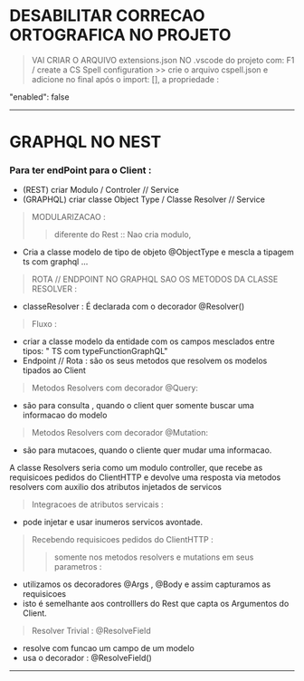 # DESABILITAR CORRECAO ORTOGRAFICA NO PROJETO
> VAI CRIAR O ARQUIVO extensions.json NO .vscode do projeto com: 
F1 / create a CS Spell configuration >> crie o arquivo cspell.json 
e adicione no final após o import: [], a propriedade :

"enabled": false

---

# GRAPHQL NO NEST

### Para ter endPoint para o Client :
- (REST) criar Modulo / Controler // Service 
- (GRAPHQL) criar classe Object Type / Classe Resolver // Service

> MODULARIZACAO :
>> diferente do Rest :: Nao cria modulo, 
- Cria a classe modelo de tipo de objeto  @ObjectType e mescla a tipagem ts com graphql ...

> ROTA // ENDPOINT NO GRAPHQL SAO OS METODOS DA CLASSE RESOLVER :
- classeResolver : É declarada com o decorador @Resolver() 
> Fluxo : 
- criar a classe modelo da entidade com os campos mesclados entre tipos: " TS com typeFunctionGraphQL"
- Endpoint // Rota : são os seus metodos que resolvem os modelos tipados ao Client  

> Metodos Resolvers com decorador @Query:
- são para consulta , quando o client quer somente buscar uma informacao do modelo
> Metodos Resolvers com decorador @Mutation:
- são para mutacoes, quando o cliente quer mudar uma informacao.

A classe Resolvers seria como um modulo controller, que recebe as requisicoes pedidos do ClientHTTP e devolve uma resposta via metodos resolvers com auxilio dos atributos injetados de servicos 

> Integracoes de atributos servicais :
- pode injetar e usar inumeros servicos avontade.

> Recebendo requisicoes pedidos do ClientHTTP :
>> somente nos metodos resolvers e mutations em seus parametros :
- utilizamos os decoradores @Args , @Body e assim capturamos as requisicoes 
- isto é semelhante aos controlllers do Rest que capta os Argumentos do Client.

> Resolver Trivial : @ResolveField 
- resolve com funcao um campo de um modelo 
- usa o decorador : @ResolveField()

---



